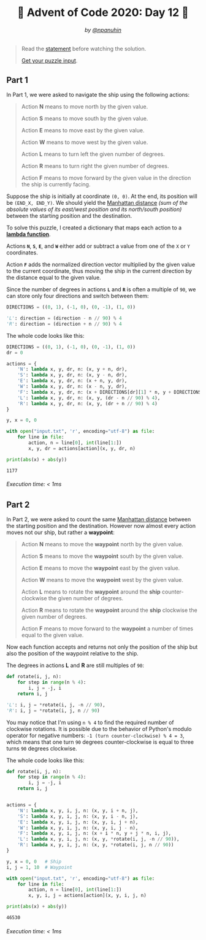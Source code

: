 <h1 align="center">🎄 Advent of Code 2020: Day 12 🎄</h1>
<h6 align="center">by <a href="https://github.com/npanuhin">@npanuhin</a></h6>

> Read the [statement](https://adventofcode.com/2020/day/12 "Visit adventofcode.com/2020/day/12") before watching the solution.
>
> [Get your puzzle input](https://adventofcode.com/2020/day/12/input "Open adventofcode.com/2020/day/12/input").


## Part 1

In Part 1, we were asked to navigate the ship using the following actions:

> Action **N** means to move north by the given value.
>
> Action **S** means to move south by the given value.
>
> Action **E** means to move east by the given value.
>
> Action **W** means to move west by the given value.
>
> Action **L** means to turn left the given number of degrees.
>
> Action **R** means to turn right the given number of degrees.
>
> Action **F** means to move forward by the given value in the direction the ship is currently facing.

Suppose the ship is initially at coordinate `(0, 0)`. At the end, its position will be `(END_X, END_Y)`. We should yield the [Manhattan distance](https://en.wikipedia.org/wiki/Manhattan_distance "Visit wikipedia.org/Manhattan_distance") *(sum of the absolute values of its east/west position and its north/south position)* between the starting position and the destination.

To solve this puzzle, I created a dictionary that maps each action to a [**lambda function**](https://docs.python.org/3/reference/expressions.html#lambda "Visit docs.python.org#lambda").

Actions **`N`**, **`S`**, **`E`**, and **`W`** either add or subtract a value from one of the `X` or `Y` coordinates. 

Action **`F`** adds the normalized direction vector multiplied by the given value to the current coordinate, thus moving the ship in the current direction by the distance equal to the given value.

Since the number of degrees in actions **`L`** and **`R`** is often a multiple of `90`, we can store only four directions and switch between them:


```python
DIRECTIONS = ((0, 1), (-1, 0), (0, -1), (1, 0))

'L': direction = (direction - n // 90) % 4
'R': direction = (direction + n // 90) % 4
```

The whole code looks like this:

<!-- Execute code: "part1.py" -->
```python
DIRECTIONS = ((0, 1), (-1, 0), (0, -1), (1, 0))
dr = 0

actions = {
    'N': lambda x, y, dr, n: (x, y + n, dr),
    'S': lambda x, y, dr, n: (x, y - n, dr),
    'E': lambda x, y, dr, n: (x + n, y, dr),
    'W': lambda x, y, dr, n: (x - n, y, dr),
    'F': lambda x, y, dr, n: (x + DIRECTIONS[dr][1] * n, y + DIRECTIONS[dr][0] * n, dr),
    'L': lambda x, y, dr, n: (x, y, (dr - n // 90) % 4),
    'R': lambda x, y, dr, n: (x, y, (dr + n // 90) % 4)
}

y, x = 0, 0

with open("input.txt", 'r', encoding="utf-8") as file:
    for line in file:
        action, n = line[0], int(line[1:])
        x, y, dr = actions[action](x, y, dr, n)

print(abs(x) + abs(y))
```
```
1177
```
###### Execution time: < 1ms
## Part 2

In Part 2, we were asked to count the same [Manhattan distance](https://en.wikipedia.org/wiki/Manhattan_distance "Visit wikipedia.org/Manhattan_distance") between the starting position and the destination. However now almost every action moves not our ship, but rather a **waypoint**:

> Action **N** means to move the **waypoint** north by the given value.
>
> Action **S** means to move the **waypoint** south by the given value.
>
> Action **E** means to move the **waypoint** east by the given value.
>
> Action **W** means to move the **waypoint** west by the given value.
>
> Action **L** means to rotate the **waypoint** around the **ship** counter-clockwise the given number of degrees.
>
> Action **R** means to rotate the **waypoint** around the **ship** clockwise the given number of degrees.
>
> Action **F** means to move forward to the **waypoint** a number of times equal to the given value.

Now each function accepts and returns not only the position of the ship but also the position of the waypoint relative to the ship.

The degrees in actions **L** and **R** are still multiples of `90`:

```python
def rotate(i, j, n):
    for step in range(n % 4):
        i, j = -j, i
    return i, j

'L': i, j = *rotate(i, j, -n // 90),
'R': i, j = *rotate(i, j, n // 90)
```

You may notice that I'm using `n % 4` to find the required number of clockwise rotations. It is possible due to the behavior of Python's modulo operator for negative numbers: `-1 (turn counter-clockwise) % 4 = 3`, which means that one turn `90` degrees counter-clockwise is equal to three turns `90` degrees clockwise.

The whole code looks like this:

<!-- Execute code: "part2.py" -->
```python
def rotate(i, j, n):
    for step in range(n % 4):
        i, j = -j, i
    return i, j


actions = {
    'N': lambda x, y, i, j, n: (x, y, i + n, j),
    'S': lambda x, y, i, j, n: (x, y, i - n, j),
    'E': lambda x, y, i, j, n: (x, y, i, j + n),
    'W': lambda x, y, i, j, n: (x, y, i, j - n),
    'F': lambda x, y, i, j, n: (x + i * n, y + j * n, i, j),
    'L': lambda x, y, i, j, n: (x, y, *rotate(i, j, -n // 90)),
    'R': lambda x, y, i, j, n: (x, y, *rotate(i, j, n // 90))
}

y, x = 0, 0   # Ship
i, j = 1, 10  # Waypoint

with open("input.txt", 'r', encoding="utf-8") as file:
    for line in file:
        action, n = line[0], int(line[1:])
        x, y, i, j = actions[action](x, y, i, j, n)

print(abs(x) + abs(y))
```
```
46530
```
###### Execution time: < 1ms